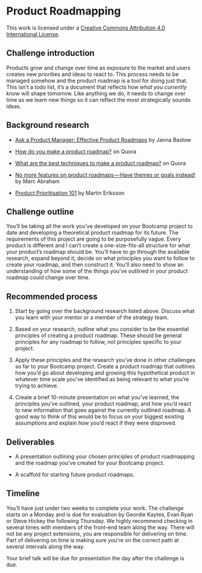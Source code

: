 # Product Roadmapping

This work is licensed under a [Creative Commons Attribution 4.0 International License](http://creativecommons.org/licenses/by/4.0/).

## Challenge introduction

Products grow and change over time as exposure to the market and users creates new priorities and ideas to react to. This process needs to be managed somehow and the product roadmap is a tool for doing just that. This isn’t a todo list, it’s a document that reflects how *what you currently know* will shape tomorrow. Like anything we do, it needs to change over time as we learn new things so it can reflect the most strategically sounds ideas.

## Background research

* [Ask a Product Manager: Effective Product Roadmaps](http://www.mindtheproduct.com/2013/06/ask-a-product-manager-effective-product-roadmaps/) by Janna Bastow

* [How do you make a product roadmap?](https://www.quora.com/How-do-you-make-a-product-roadmap) on Quora

* [What are the best techniques to make a product roadmap?](https://www.quora.com/What-are-the-best-techniques-to-create-a-product-roadmap) on Quora

* [No more features on product roadmaps — Have themes or goals instead!](https://medium.com/@maa1/no-more-features-on-product-roadmaps-have-themes-or-goals-instead-484bde68a990) by Marc Abraham

* [Product Prioritisation 101](http://www.mindtheproduct.com/2012/06/product-prioritisation-101/) by Martin Eriksson

## Challenge outline

You’ll be taking all the work you’ve developed on your Bootcamp project to date and developing a theoretical product roadmap for its future. The requirements of this project are going to be purposefully vague. Every product is different and I can’t create a one-size-fits-all structure for what your product’s roadmap should be. You’ll have to go through the available research, expand beyond it, decide on what principles you want to follow to create your roadmap, and then construct it. You’ll also need to show an understanding of how some of the things you’ve outlined in your product roadmap could change over time.

## Recommended process

1. Start by going over the background research listed above. Discuss what you learn with your mentor or a member of the strategy team.

2. Based on your research, outline what you consider to be the essential principles of creating a product roadmap. These should be general principles for any roadmap to follow, not principles specific to your project.

3. Apply these principles and the research you’ve done in other challenges so far to your Bootcamp project. Create a product roadmap that outlines how you’d go about developing and growing this hypothetical product in whatever time scale you’ve identified as being relevant to what you’re trying to achieve.

4. Create a brief 10-minute presentation on what you’ve learned, the principles you’ve outlined, your product roadmap, and how you’d react to new information that goes against the currently outlined roadmap. A good way to think of this would be to focus on your biggest existing assumptions and explain how you’d react if they were disproved.

## Deliverables

* A presentation outlining your chosen principles of product roadmapping and the roadmap you’ve created for your Bootcamp project.

* A scaffold for starting future product roadmaps.

## Timeline

You’ll have just under two weeks to complete your work. The challenge starts on a Monday and is due for evaluation by Geordie Kaytes, Evan Ryan or Steve Hickey the following Thursday. We highly recommend checking in several times with members of the front-end team along the way. There will not be any project extensions, you are responsible for delivering on time. Part of delivering on time is making sure you’re on the correct path at several intervals along the way.

Your brief talk will be due for presentation the day after the challenge is due.

